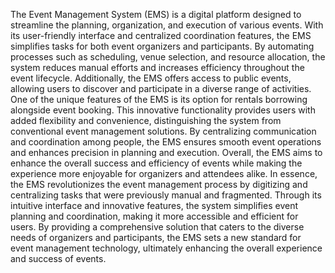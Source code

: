 The Event Management System (EMS) is a digital platform designed to streamline the planning, organization, and execution of various events. With its user-friendly interface and centralized coordination features, the EMS simplifies tasks for both event organizers and participants. By automating processes such as scheduling, venue selection, and resource allocation, the system reduces manual efforts and increases efficiency throughout the event lifecycle. Additionally, the EMS offers access to public events, allowing users to discover and participate in a diverse range of activities.
One of the unique features of the EMS is its option for rentals borrowing alongside event booking. This innovative functionality provides users with added flexibility and convenience, distinguishing the system from conventional event management solutions. By centralizing communication and coordination among people, the EMS ensures smooth event operations and enhances precision in planning and execution. Overall, the EMS aims to enhance the overall success and efficiency of events while making the experience more enjoyable for organizers and attendees alike.
In essence, the EMS revolutionizes the event management process by digitizing and centralizing tasks that were previously manual and fragmented. Through its intuitive interface and innovative features, the system simplifies event planning and coordination, making it more accessible and efficient for users. By providing a comprehensive solution that caters to the diverse needs of organizers and participants, the EMS sets a new standard for event management technology, ultimately enhancing the overall experience and success of events.



